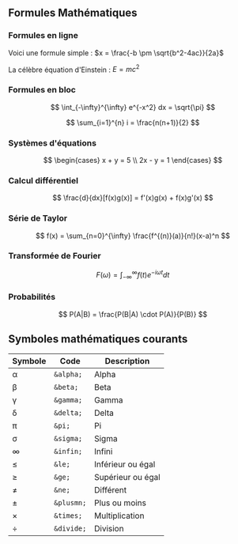 ## Formules Mathématiques

### Formules en ligne
Voici une formule simple : $x = \frac{-b \pm \sqrt{b^2-4ac}}{2a}$

La célèbre équation d'Einstein : $E = mc^2$



### Formules en bloc
$$
\int_{-\infty}^{\infty} e^{-x^2} dx = \sqrt{\pi}
$$

$$
\sum_{i=1}^{n} i = \frac{n(n+1)}{2}
$$



### Systèmes d'équations
$$
\begin{cases}
x + y = 5 \\
2x - y = 1
\end{cases}
$$


### Calcul différentiel
$$
\frac{d}{dx}[f(x)g(x)] = f'(x)g(x) + f(x)g'(x)
$$

### Série de Taylor
$$
f(x) = \sum_{n=0}^{\infty} \frac{f^{(n)}(a)}{n!}(x-a)^n
$$

### Transformée de Fourier
$$
F(\omega) = \int_{-\infty}^{\infty} f(t) e^{-i\omega t} dt
$$

### Probabilités
$$
P(A|B) = \frac{P(B|A) \cdot P(A)}{P(B)}
$$



## Symboles mathématiques courants

| Symbole | Code | Description |
|---------|------|-------------|
| α | `&alpha;` | Alpha |
| β | `&beta;` | Beta |
| γ | `&gamma;` | Gamma |
| δ | `&delta;` | Delta |
| π | `&pi;` | Pi |
| σ | `&sigma;` | Sigma |
| ∞ | `&infin;` | Infini |
| ≤ | `&le;` | Inférieur ou égal |
| ≥ | `&ge;` | Supérieur ou égal |
| ≠ | `&ne;` | Différent |
| ± | `&plusmn;` | Plus ou moins |
| × | `&times;` | Multiplication |
| ÷ | `&divide;` | Division |